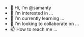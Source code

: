 - 👋 Hi, I’m @samanty
- 👀 I’m interested in ...
- 🌱 I’m currently learning ...
- 💞️ I’m looking to collaborate on ...
- 📫 How to reach me ...

<!---
samanty/samanty is a ✨ special ✨ repository because its `README.md` (this file) appears on your GitHub profile.
You can click the Preview link to take a look at your changes.
--->
